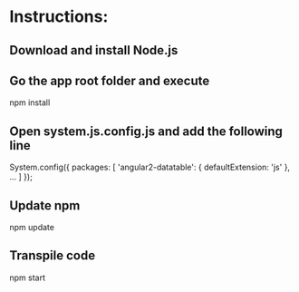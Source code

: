 # Instructions:

## Download and install Node.js

## Go the app root folder and execute
npm install

## Open system.js.config.js and add the following line
System.config({
  packages: [
    'angular2-datatable': { defaultExtension: 'js' },
    ...
  ]
});

## Update npm
npm update

## Transpile code
npm start


